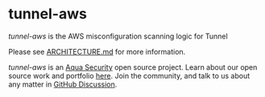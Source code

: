 # tunnel-aws

_tunnel-aws_ is the AWS misconfiguration scanning logic for Tunnel

Please see [ARCHITECTURE.md](ARCHITECTURE.md) for more information.

_tunnel-aws_ is an [Aqua Security](https://khulnasoft.com) open source project.
Learn about our open source work and portfolio [here](https://www.khulnasoft.com/products/open-source-projects/).
Join the community, and talk to us about any matter in [GitHub Discussion](https://github.com/khulnasoft/tunnel/discussions).
